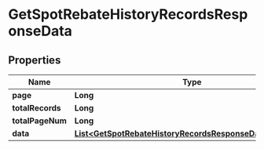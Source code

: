 

# GetSpotRebateHistoryRecordsResponseData


## Properties

| Name | Type | Description | Notes |
|------------ | ------------- | ------------- | -------------|
|**page** | **Long** |  |  [optional] |
|**totalRecords** | **Long** |  |  [optional] |
|**totalPageNum** | **Long** |  |  [optional] |
|**data** | [**List&lt;GetSpotRebateHistoryRecordsResponseDataDataInner&gt;**](GetSpotRebateHistoryRecordsResponseDataDataInner.md) |  |  [optional] |



